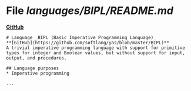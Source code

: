 # File _languages/BIPL/README.md_
**[GitHub](https://github.com/softlang/yas/blob/master/languages/BIPL/README.md)**
```
# Language _BIPL (Basic Imperative Programming Language)_
**[GitHub](https://github.com/softlang/yas/blob/master/BIPL)**
A trivial imperative programming language with support for primitive types for integer and Boolean values, but without support for input, output, and procedures.

## Language purposes
* Imperative programming

...
```
